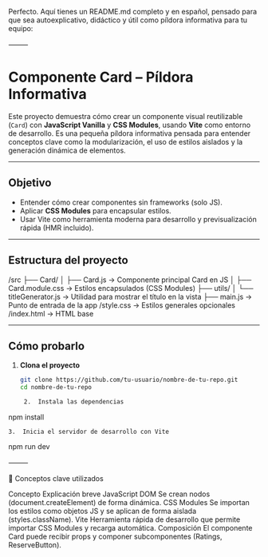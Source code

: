 Perfecto. Aquí tienes un README.md completo y en español, pensado para que sea autoexplicativo, didáctico y útil como píldora informativa para tu equipo:

⸻


# Componente Card – Píldora Informativa

Este proyecto demuestra cómo crear un componente visual reutilizable (`Card`) con **JavaScript Vanilla** y **CSS Modules**, usando **Vite** como entorno de desarrollo. Es una pequeña píldora informativa pensada para entender conceptos clave como la modularización, el uso de estilos aislados y la generación dinámica de elementos.

---

## Objetivo

- Entender cómo crear componentes sin frameworks (solo JS).
- Aplicar **CSS Modules** para encapsular estilos.
- Usar Vite como herramienta moderna para desarrollo y previsualización rápida (HMR incluido).

---

## Estructura del proyecto

/src
├── Card/
│   ├── Card.js              → Componente principal Card en JS
│   ├── Card.module.css      → Estilos encapsulados (CSS Modules)
├── utils/
│   └── titleGenerator.js    → Utilidad para mostrar el título en la vista
├── main.js                  → Punto de entrada de la app
/style.css                     → Estilos generales opcionales
/index.html                    → HTML base

---

## Cómo probarlo

1. **Clona el proyecto**  
   ```bash
   git clone https://github.com/tu-usuario/nombre-de-tu-repo.git
   cd nombre-de-tu-repo

	2.	Instala las dependencias

npm install


	3.	Inicia el servidor de desarrollo con Vite

npm run dev



⸻

🧠 Conceptos clave utilizados

Concepto	Explicación breve
JavaScript DOM	Se crean nodos (document.createElement) de forma dinámica.
CSS Modules	Se importan los estilos como objetos JS y se aplican de forma aislada (styles.className).
Vite	Herramienta rápida de desarrollo que permite importar CSS Modules y recarga automática.
Composición	El componente Card puede recibir props y componer subcomponentes (Ratings, ReserveButton).
